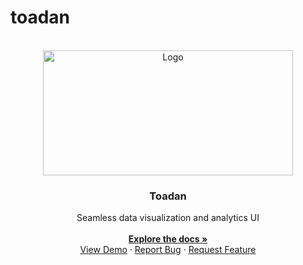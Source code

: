 # toadan

<!--

npm install @mui/material @emotion/react @emotion/styled @mui/x-data-grid @mui/icons-material react-router-dom@6 react-pro-sidebar formik yup @fullcalendar/core @fullcalendar/daygrid @fullcalendar/timegrid @fullcalendar/list @nivo/core @nivo/pie @nivo/line @nivo/bar @nivo/geo


-->

<!-- PROJECT LOGO -->
<br />
<div align="center" id='readme-top'>
  <img src="https://svgsilh.com/svg/1299381.svg" alt="Logo" width="400" height="200">

  <h3 align="center">Toadan</h3>

  <p align="center">
    Seamless data visualization and analytics UI
    <br />
    <br />
    <a href="https://github.com/WackyChomp/toadan"><strong>Explore the docs »</strong></a>
    <br />
    <a href="https://github.com/WackyChomp/toadan">View Demo</a>
    ·
    <a href="https://github.com/WackyChomp/toadan/issues">Report Bug</a>
    ·
    <a href="https://github.com/WackyChomp/toadan/issues">Request Feature</a>
  </p>
</div>


